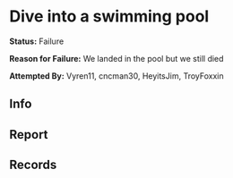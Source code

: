 # Dive into a swimming pool
**Status:** <span class="status failure">Failure</span>

**Reason for Failure:** We landed in the pool but we still died

**Attempted By:** <span>Vyren11</span>, <span>cncman30</span>, <span>HeyitsJim</span>, <span>TroyFoxxin</span>

## Info


## Report


## Records